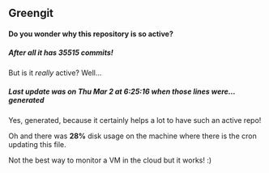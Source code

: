 ## Greengit

#### Do you wonder why this repository is so active?

##### After all it has 35515 commits!

But is it *really* active? Well...

##### Last update was on Thu Mar 2 at 6:25:16 when those lines were... generated

Yes, generated, because it certainly helps a lot to have such an active repo!

Oh and there was **28%** disk usage on the machine
where there is the cron updating this file.

Not the best way to monitor a VM in the cloud but it works! :)
